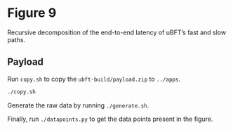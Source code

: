# Figure 9
Recursive decomposition of the end-to-end latency of uBFT’s fast and slow paths.

## Payload
Run `copy.sh` to copy the `ubft-build/payload.zip` to `../apps`.
```sh
./copy.sh
```

Generate the raw data by running `./generate.sh`.

Finally, run `./datapoints.py` to get the data points present in the figure.

